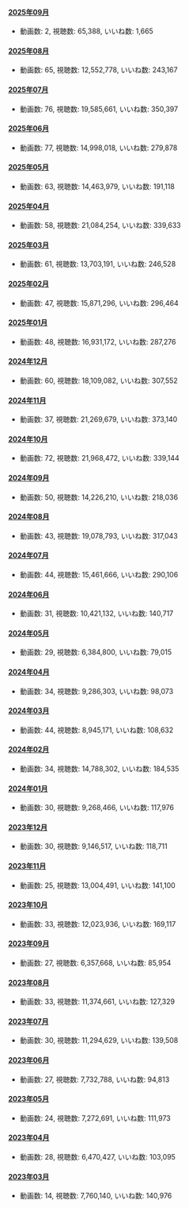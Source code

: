 #### [2025年09月](videos/202509 "wikilink")

-   動画数: 2, 視聴数: 65,388, いいね数: 1,665

#### [2025年08月](videos/202508 "wikilink")

-   動画数: 65, 視聴数: 12,552,778, いいね数: 243,167

#### [2025年07月](videos/202507 "wikilink")

-   動画数: 76, 視聴数: 19,585,661, いいね数: 350,397

#### [2025年06月](videos/202506 "wikilink")

-   動画数: 77, 視聴数: 14,998,018, いいね数: 279,878

#### [2025年05月](videos/202505 "wikilink")

-   動画数: 63, 視聴数: 14,463,979, いいね数: 191,118

#### [2025年04月](videos/202504 "wikilink")

-   動画数: 58, 視聴数: 21,084,254, いいね数: 339,633

#### [2025年03月](videos/202503 "wikilink")

-   動画数: 61, 視聴数: 13,703,191, いいね数: 246,528

#### [2025年02月](videos/202502 "wikilink")

-   動画数: 47, 視聴数: 15,871,296, いいね数: 296,464

#### [2025年01月](videos/202501 "wikilink")

-   動画数: 48, 視聴数: 16,931,172, いいね数: 287,276

#### [2024年12月](videos/202412 "wikilink")

-   動画数: 60, 視聴数: 18,109,082, いいね数: 307,552

#### [2024年11月](videos/202411 "wikilink")

-   動画数: 37, 視聴数: 21,269,679, いいね数: 373,140

#### [2024年10月](videos/202410 "wikilink")

-   動画数: 72, 視聴数: 21,968,472, いいね数: 339,144

#### [2024年09月](videos/202409 "wikilink")

-   動画数: 50, 視聴数: 14,226,210, いいね数: 218,036

#### [2024年08月](videos/202408 "wikilink")

-   動画数: 43, 視聴数: 19,078,793, いいね数: 317,043

#### [2024年07月](videos/202407 "wikilink")

-   動画数: 44, 視聴数: 15,461,666, いいね数: 290,106

#### [2024年06月](videos/202406 "wikilink")

-   動画数: 31, 視聴数: 10,421,132, いいね数: 140,717

#### [2024年05月](videos/202405 "wikilink")

-   動画数: 29, 視聴数: 6,384,800, いいね数: 79,015

#### [2024年04月](videos/202404 "wikilink")

-   動画数: 34, 視聴数: 9,286,303, いいね数: 98,073

#### [2024年03月](videos/202403 "wikilink")

-   動画数: 44, 視聴数: 8,945,171, いいね数: 108,632

#### [2024年02月](videos/202402 "wikilink")

-   動画数: 34, 視聴数: 14,788,302, いいね数: 184,535

#### [2024年01月](videos/202401 "wikilink")

-   動画数: 30, 視聴数: 9,268,466, いいね数: 117,976

#### [2023年12月](videos/202312 "wikilink")

-   動画数: 30, 視聴数: 9,146,517, いいね数: 118,711

#### [2023年11月](videos/202311 "wikilink")

-   動画数: 25, 視聴数: 13,004,491, いいね数: 141,100

#### [2023年10月](videos/202310 "wikilink")

-   動画数: 33, 視聴数: 12,023,936, いいね数: 169,117

#### [2023年09月](videos/202309 "wikilink")

-   動画数: 27, 視聴数: 6,357,668, いいね数: 85,954

#### [2023年08月](videos/202308 "wikilink")

-   動画数: 33, 視聴数: 11,374,661, いいね数: 127,329

#### [2023年07月](videos/202307 "wikilink")

-   動画数: 30, 視聴数: 11,294,629, いいね数: 139,508

#### [2023年06月](videos/202306 "wikilink")

-   動画数: 27, 視聴数: 7,732,788, いいね数: 94,813

#### [2023年05月](videos/202305 "wikilink")

-   動画数: 24, 視聴数: 7,272,691, いいね数: 111,973

#### [2023年04月](videos/202304 "wikilink")

-   動画数: 28, 視聴数: 6,470,427, いいね数: 103,095

#### [2023年03月](videos/202303 "wikilink")

-   動画数: 14, 視聴数: 7,760,140, いいね数: 140,976

